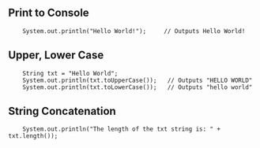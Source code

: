
## Print to Console
```
    System.out.println("Hello World!");     // Outputs Hello World!
```

## Upper, Lower Case
```
    String txt = "Hello World";
    System.out.println(txt.toUpperCase());   // Outputs "HELLO WORLD"
    System.out.println(txt.toLowerCase());   // Outputs "hello world"
```

## String Concatenation
```
    System.out.println("The length of the txt string is: " + txt.length());
```

